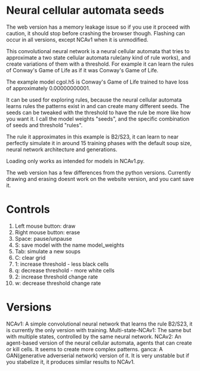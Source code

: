 # Neural cellular automata seeds

The web version has a memory leakage issue so if you use it proceed with caution, it should stop before crashing the browser though.
Flashing can occur in all versions, except NCAv1 when it is unmodified.

This convolutional neural network is a neural cellular automata that tries to approximate a two state cellular automata rule(any kind of rule works), and create variations of them with a threshold. For example it can learn the rules of Conway's Game of Life as if it was Conway's Game of Life.

The example model cgol.h5 is Conway's Game of Life trained to have loss of approximately 0.00000000001.

It can be used for exploring rules, because the neural cellular automata learns rules the patterns exist in and can create many different seeds. The seeds can be tweaked with the threshold to have the rule be more like how you want it.
I call the model weights "seeds", and the specific combination of seeds and threshold "rules".

The rule it approximates in this example is B2/S23, it can learn to near perfectly simulate it in around 15 training phases with the default soup size, neural network architecture and generations.

Loading only works as intended for models in NCAv1.py.

The web version has a few differences from the python versions.
Currently drawing and erasing doesnt work on the website version, and you cant save it.


# Controls 
1. Left mouse button: draw
2. Right mouse button: erase
3. Space: pause/unpause
4. S: save model with the name model_weights
5. Tab: simulate a new soups
6. C: clear grid
7. 1: increase threshold - less black cells 
8. q: decrease threshold - more white cells
9. 2: increase threshold change rate
11. w: decrease threshold change rate

# Versions
NCAv1: A simple convolutional neural network that learns the rule B2/S23, it is currently the only version with training.
Multi-state-NCAv1: The same but with multiple states, controlled by the same neural network.
NCAv2: An agent-based version of the neural cellular automata, agents that can create or kill cells. It seems to create more complex patterns.
ganca: A GAN(generative adverserial network) version of it. It is very unstable but if you stabelize it, it produces similar results to NCAv1.
